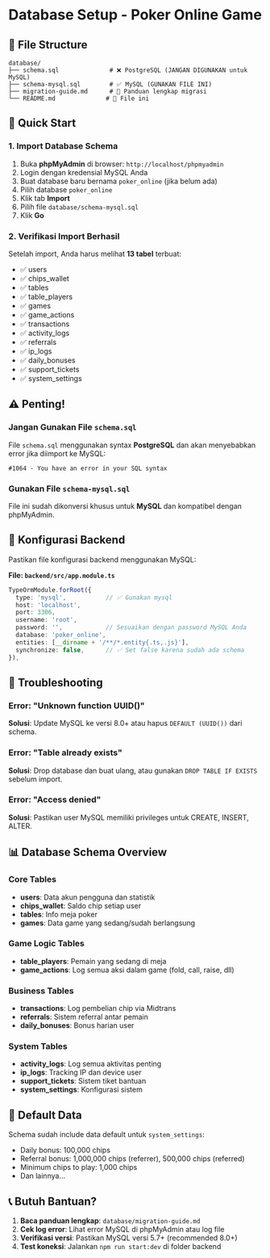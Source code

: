 # Database Setup - Poker Online Game

## 📁 File Structure
```
database/
├── schema.sql              # ❌ PostgreSQL (JANGAN DIGUNAKAN untuk MySQL)
├── schema-mysql.sql        # ✅ MySQL (GUNAKAN FILE INI)
├── migration-guide.md      # 📖 Panduan lengkap migrasi
└── README.md              # 📄 File ini
```

## 🚀 Quick Start

### 1. Import Database Schema
1. Buka **phpMyAdmin** di browser: `http://localhost/phpmyadmin`
2. Login dengan kredensial MySQL Anda
3. Buat database baru bernama `poker_online` (jika belum ada)
4. Pilih database `poker_online`
5. Klik tab **Import**
6. Pilih file `database/schema-mysql.sql`
7. Klik **Go**

### 2. Verifikasi Import Berhasil
Setelah import, Anda harus melihat **13 tabel** terbuat:
- ✅ users
- ✅ chips_wallet
- ✅ tables
- ✅ table_players
- ✅ games
- ✅ game_actions
- ✅ transactions
- ✅ activity_logs
- ✅ referrals
- ✅ ip_logs
- ✅ daily_bonuses
- ✅ support_tickets
- ✅ system_settings

## ⚠️ Penting!

### Jangan Gunakan File `schema.sql`
File `schema.sql` menggunakan syntax **PostgreSQL** dan akan menyebabkan error jika diimport ke MySQL:
```
#1064 - You have an error in your SQL syntax
```

### Gunakan File `schema-mysql.sql`
File ini sudah dikonversi khusus untuk **MySQL** dan kompatibel dengan phpMyAdmin.

## 🔧 Konfigurasi Backend

Pastikan file konfigurasi backend menggunakan MySQL:

**File: `backend/src/app.module.ts`**
```typescript
TypeOrmModule.forRoot({
  type: 'mysql',           // ✅ Gunakan mysql
  host: 'localhost',
  port: 3306,
  username: 'root',
  password: '',            // Sesuaikan dengan password MySQL Anda
  database: 'poker_online',
  entities: [__dirname + '/**/*.entity{.ts,.js}'],
  synchronize: false,      // ✅ Set false karena sudah ada schema
}),
```

## 🐛 Troubleshooting

### Error: "Unknown function UUID()"
**Solusi**: Update MySQL ke versi 8.0+ atau hapus `DEFAULT (UUID())` dari schema.

### Error: "Table already exists"
**Solusi**: Drop database dan buat ulang, atau gunakan `DROP TABLE IF EXISTS` sebelum import.

### Error: "Access denied"
**Solusi**: Pastikan user MySQL memiliki privileges untuk CREATE, INSERT, ALTER.

## 📊 Database Schema Overview

### Core Tables
- **users**: Data akun pengguna dan statistik
- **chips_wallet**: Saldo chip setiap user
- **tables**: Info meja poker
- **games**: Data game yang sedang/sudah berlangsung

### Game Logic Tables
- **table_players**: Pemain yang sedang di meja
- **game_actions**: Log semua aksi dalam game (fold, call, raise, dll)

### Business Tables
- **transactions**: Log pembelian chip via Midtrans
- **referrals**: Sistem referral antar pemain
- **daily_bonuses**: Bonus harian user

### System Tables
- **activity_logs**: Log semua aktivitas penting
- **ip_logs**: Tracking IP dan device user
- **support_tickets**: Sistem tiket bantuan
- **system_settings**: Konfigurasi sistem

## 🎯 Default Data

Schema sudah include data default untuk `system_settings`:
- Daily bonus: 100,000 chips
- Referral bonus: 1,000,000 chips (referrer), 500,000 chips (referred)
- Minimum chips to play: 1,000 chips
- Dan lainnya...

## 📞 Butuh Bantuan?

1. **Baca panduan lengkap**: `database/migration-guide.md`
2. **Cek log error**: Lihat error MySQL di phpMyAdmin atau log file
3. **Verifikasi versi**: Pastikan MySQL versi 5.7+ (recommended 8.0+)
4. **Test koneksi**: Jalankan `npm run start:dev` di folder backend
